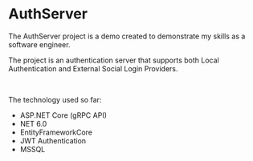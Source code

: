 # AuthServer

The AuthServer project is a demo created to demonstrate my skills as a software engineer.

The project is an authentication server that supports both Local Authentication and External Social Login Providers.

<br/>

The technology used so far:
* ASP.NET Core (gRPC API)
* NET 6.0
* EntityFrameworkCore
* JWT Authentication
* MSSQL
